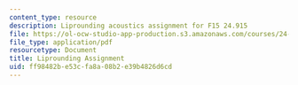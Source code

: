 ```yaml
---
content_type: resource
description: Liprounding acoustics assignment for F15 24.915
file: https://ol-ocw-studio-app-production.s3.amazonaws.com/courses/24-915-linguistic-phonetics-fall-2015/ff98482be53cfa8a08b2e39b4826d6cd_MIT24_915F15_Assignment3.pdf
file_type: application/pdf
resourcetype: Document
title: Liprounding Assignment
uid: ff98482b-e53c-fa8a-08b2-e39b4826d6cd
---
```

